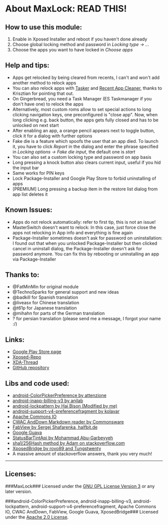 About MaxLock: READ THIS!
=========================
How to use this module:
-----------------------
1. Enable in Xposed Installer and reboot if you haven't done already
2. Choose global locking method and password in *Locking type → ...*
3. Choose the apps you want to have locked in *Choose apps*

Help and tips:
--------------
- Apps get relocked by being cleared from recents, I can't and won't add another method to relock apps
- You can also relock apps with [Tasker](https://play.google.com/store/apps/details?id=net.dinglisch.android.taskerm) and [Recent App Cleaner](https://play.google.com/store/apps/details?id=com.droidmate.rcleaner), thanks to Krisztian for pointing that out.
- On Gingerbread, you need a Task Manager (ES Taskmanager if you don't have one) to relock the apps
- Alternatively, most custom roms allow to set special actions to long clicking navigation keys, one preconfigured is "close app". Now, when long clicking e.g. back button, the apps gets fully closed and has to be unlocked on next start
- After enabling an app, a orange pencil appears next to toggle button, click it for a dialog with further options
- Fake die is a feature which spoofs the user that an app died. To launch it, you have to click *Report* in the dialog and enter the phrase specified in *Locking options → Fake die input*, the default one is *start*
- You can also set a custom locking type and password on app basis
- Long pressing a knock button also clears current input, useful if you hid the input bar
- Same works for PIN keys
- Lock Package-Installer and Google Play Store to forbid uninstalling of apps
- [PREMIUM] Long pressing a backup item in the restore list dialog from app list deletes it

Known Issues:
-------------
- Apps do not relock automatically: refer to first tip, this is not an issue!
- MasterSwitch doesn't want to relock: In this case, just force close the apps not relocking in App info and everything is fine again
- Package-Installer sometimes doesn't ask for password on uninstallation: I found out that when you unlocked Package-Installer but then clicked cancel in uninstall dialog, the Package-Installer doesn't ask for password anymore. You can fix this by rebooting or uninstalling an app via Package-Installer

Thanks to:
----------
- @FatMinMin for original module
- @TechnoSparks for general support and new ideas
- @badkill for Spanish translation
- @liveasx for Chinese translation
- @t61p for Japanese translation
- @mihahn for parts of the German translation
- ? for persian translation (please send me a message, I forgot your name :/)

Links:
------
- [Google Play Store page](https://play.google.com/store/apps/details?id=de.Maxr1998.xposed.maxlock)
- [Xposed-Repo](http://repo.xposed.info/module/de.maxr1998.xposed.maxlock)
- [XDA-Thread](http://forum.xda-developers.com/xposed/modules/app-maxlock-applock-alternative-t2883624)
- [GitHub repository](https://github.com/Maxr1998/MaxLock)

Libs and code used:
-------------------
- [android-ColorPickerPreference by attenzione](https://github.com/attenzione/android-ColorPickerPreference)
- [android-inapp-billing-v3 by anjlab](https://github.com/anjlab/android-inapp-billing-v3)
- [android-lockpattern by Hai Bison (Modified by me)](https://code.google.com/p/android-lockpattern/)
- [android-support-v4-preferencefragment by kolavar](https://github.com/kolavar/android-support-v4-preferencefragment)
- [Apache Commons IO](http://commons.apache.org/proper/commons-io/)
- [CWAC AndDown Markdown reader by Commonsware](https://github.com/commonsguy/cwac-anddown)
- [FabView by Sergej Shafarenka, halfbit.de](https://github.com/beworker/fabuless)
- [Google Guava](https://github.com/google/guava)
- [StatusBarTintApi by Mohammad Abu-Garbeyyeh](https://github.com/MohammadAG/Xposed-Tinted-Status-Bar/blob/master/src/com/mohammadag/colouredstatusbar/StatusBarTintApi.java)
- [sha1/256Hash method by Adam on stackoverflow.com](http://stackoverflow.com/a/11978976)
- [XposedBridge by rovo89 and Tungstwenty](https://github.com/rovo89/XposedBridge)
- A massive amount of stackoverflow answers, thank you very much!

***

Licenses:
---------
###MaxLock###
Licensed under the [GNU GPL License Version 3](http://www.gnu.org/licenses/gpl-3.0.txt) or any later version.

###android-ColorPickerPreference, android-inapp-billing-v3, android-lockpattern, android-support-v4-preferencefragment, Apache Commons IO, CWAC AndDown, FabView, Google Guava, XposedBridge###
Licensed under the [Apache 2.0 License](http://www.apache.org/licenses/LICENSE-2.0.txt).